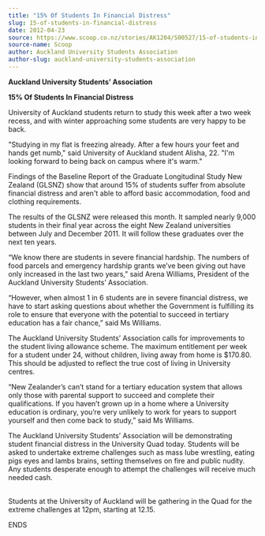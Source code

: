 ```yaml
---
title: "15% Of Students In Financial Distress"
slug: 15-of-students-in-financial-distress
date: 2012-04-23
source: https://www.scoop.co.nz/stories/AK1204/S00527/15-of-students-in-financial-distress.htm
source-name: Scoop
author: Auckland University Students Association
author-slug: auckland-university-students-association
---
```


<p><strong>Auckland University Students’
Association</strong></p>

<p><strong>15% Of Students In Financial
Distress</strong></p>

<p>University of Auckland students return
to study this week after a two week recess, and with winter
approaching some students are very happy to be back.<p>

<p>"Studying in my flat is freezing already. After a few
hours your feet and hands get numb," said University of
Auckland student Alisha, 22. "I'm looking forward to being
back on campus where it's warm."<p>

<p>Findings of the Baseline
Report of the Graduate Longitudinal Study New Zealand
(GLSNZ) show that around 15% of students suffer from
absolute financial distress and aren't able to afford basic
accommodation, food and clothing requirements.<p>

<p>The
results of the GLSNZ were released this month. It sampled
nearly 9,000 students in their final year across the eight
New Zealand universities between July and December 2011. It
will follow these graduates over the next ten years.</p>

<p>“We
know there are students in severe financial hardship. The
numbers of food parcels and emergency hardship grants
we’ve been giving out have only increased in the last two
years,” said Arena Williams, President of the Auckland
University Students’ Association.<p>

<p>“However, when
almost 1 in 6 students are in severe financial distress, we
have to start asking questions about whether the Government
is fulfilling its role to ensure that everyone with the
potential to succeed in tertiary education has a fair
chance,” said Ms Williams.</p>

<p>The Auckland University
Students’ Association calls for improvements to the
student living allowance scheme. The maximum entitlement per
week for a student under 24, without children, living away
from home is $170.80. This should be adjusted to reflect the
true cost of living in University centres.<p>
<p>“New
Zealander’s can’t stand for a tertiary education system
that allows only those with parental support to succeed and
complete their qualifications. If you haven’t grown up in
a home where a University education is ordinary, you’re
very unlikely to work for years to support yourself and then
come back to study,” said Ms Williams.</p>

<p>The Auckland
University Students’ Association will be demonstrating
student financial distress in the University Quad today.
Students will be asked to undertake extreme challenges such
as mass lube wrestling, eating pigs eyes and lambs brains,
setting themselves on fire and public nudity. Any students
desperate enough to attempt the challenges will receive much
needed cash.</p>

<p><br>Students at the University of Auckland
will be gathering in the Quad for the extreme challenges at
12pm, starting at
12.15.</p>

<p>ENDS<br><p>
         